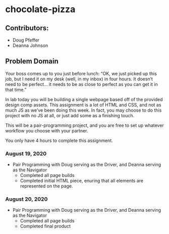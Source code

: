 # chocolate-pizza

## Contributors:

- Doug Pfeffer
- Deanna Johnson

## Problem Domain

Your boss comes up to you just before lunch: “OK, we just picked up this job, but I need it on my desk (well, in my inbox) in four hours. It doesn’t need to be perfect… it needs to be as close to perfect as you can get it in that time.”

In lab today you will be building a single webpage based off of the provided design comp assets. This assignment is a lot of HTML and CSS, and not as much JS as we’ve been doing this week. In fact, you may choose to do this project with no JS at all, or just add some as a finishing touch.

This will be a pair-programming project, and you are free to set up whatever workflow you choose with your partner.

You only have 4 hours to complete this assignment.

### August 19, 2020

- Pair Programming with Doug serving as the Driver, and Deanna serving as the Navigator
  - Completed all page builds
  - Completed initial HTML piece, enuring that all elements are represented on the page.
  
### August 20, 2020

- Pair Programming with Doug serving as the Driver, and Deanna serving as the Navigator
  - Completed all page builds
  - Completed final product
